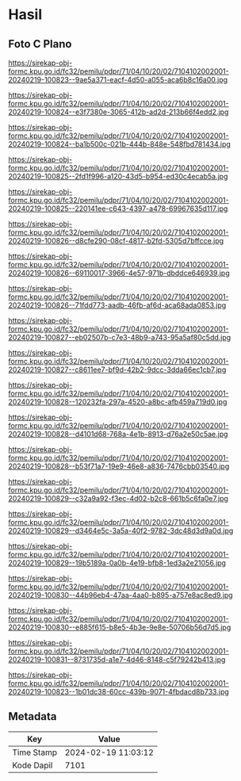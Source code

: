 # Hasil

## Foto C Plano

https://sirekap-obj-formc.kpu.go.id/fc32/pemilu/pdpr/71/04/10/20/02/7104102002001-20240219-100823--9ae5a371-eacf-4d50-a055-aca6b8c16a00.jpg

https://sirekap-obj-formc.kpu.go.id/fc32/pemilu/pdpr/71/04/10/20/02/7104102002001-20240219-100824--e3f7380e-3065-412b-ad2d-213b66f4edd2.jpg

https://sirekap-obj-formc.kpu.go.id/fc32/pemilu/pdpr/71/04/10/20/02/7104102002001-20240219-100824--ba1b500c-021b-444b-848e-548fbd781434.jpg

https://sirekap-obj-formc.kpu.go.id/fc32/pemilu/pdpr/71/04/10/20/02/7104102002001-20240219-100825--2fd1f996-a120-43d5-b954-ed30c4ecab5a.jpg

https://sirekap-obj-formc.kpu.go.id/fc32/pemilu/pdpr/71/04/10/20/02/7104102002001-20240219-100825--220141ee-c643-4397-a478-69967635d117.jpg

https://sirekap-obj-formc.kpu.go.id/fc32/pemilu/pdpr/71/04/10/20/02/7104102002001-20240219-100826--d8cfe290-08cf-4817-b2fd-5305d7bffcce.jpg

https://sirekap-obj-formc.kpu.go.id/fc32/pemilu/pdpr/71/04/10/20/02/7104102002001-20240219-100826--69110017-3966-4e57-971b-dbddce646939.jpg

https://sirekap-obj-formc.kpu.go.id/fc32/pemilu/pdpr/71/04/10/20/02/7104102002001-20240219-100826--71fdd773-aadb-46fb-af6d-aca68ada0853.jpg

https://sirekap-obj-formc.kpu.go.id/fc32/pemilu/pdpr/71/04/10/20/02/7104102002001-20240219-100827--eb02507b-c7e3-48b9-a743-95a5af80c5dd.jpg

https://sirekap-obj-formc.kpu.go.id/fc32/pemilu/pdpr/71/04/10/20/02/7104102002001-20240219-100827--c8611ee7-bf9d-42b2-9dcc-3dda66ec1cb7.jpg

https://sirekap-obj-formc.kpu.go.id/fc32/pemilu/pdpr/71/04/10/20/02/7104102002001-20240219-100828--120232fa-297a-4520-a8bc-afb459a719d0.jpg

https://sirekap-obj-formc.kpu.go.id/fc32/pemilu/pdpr/71/04/10/20/02/7104102002001-20240219-100828--d4101d68-768a-4e1b-8913-d76a2e50c5ae.jpg

https://sirekap-obj-formc.kpu.go.id/fc32/pemilu/pdpr/71/04/10/20/02/7104102002001-20240219-100828--b53f71a7-19e9-46e8-a836-7476cbb03540.jpg

https://sirekap-obj-formc.kpu.go.id/fc32/pemilu/pdpr/71/04/10/20/02/7104102002001-20240219-100829--c32a9a92-f3ec-4d02-b2c8-661b5c6fa0e7.jpg

https://sirekap-obj-formc.kpu.go.id/fc32/pemilu/pdpr/71/04/10/20/02/7104102002001-20240219-100829--d3464e5c-3a5a-40f2-9782-3dc48d3d9a0d.jpg

https://sirekap-obj-formc.kpu.go.id/fc32/pemilu/pdpr/71/04/10/20/02/7104102002001-20240219-100829--19b5189a-0a0b-4e19-bfb8-1ed3a2e21056.jpg

https://sirekap-obj-formc.kpu.go.id/fc32/pemilu/pdpr/71/04/10/20/02/7104102002001-20240219-100830--44b96eb4-47aa-4aa0-b895-a757e8ac8ed9.jpg

https://sirekap-obj-formc.kpu.go.id/fc32/pemilu/pdpr/71/04/10/20/02/7104102002001-20240219-100830--e885f615-b8e5-4b3e-9e8e-50706b56d7d5.jpg

https://sirekap-obj-formc.kpu.go.id/fc32/pemilu/pdpr/71/04/10/20/02/7104102002001-20240219-100831--8731735d-a1e7-4d46-8148-c5f79242b413.jpg

https://sirekap-obj-formc.kpu.go.id/fc32/pemilu/pdpr/71/04/10/20/02/7104102002001-20240219-100823--1b01dc38-60cc-439b-9071-4fbdacd8b733.jpg


## Metadata

| Key        | Value               |
| ---------- | ------------------- |
| Time Stamp | 2024-02-19 11:03:12 |
| Kode Dapil | 7101                |



